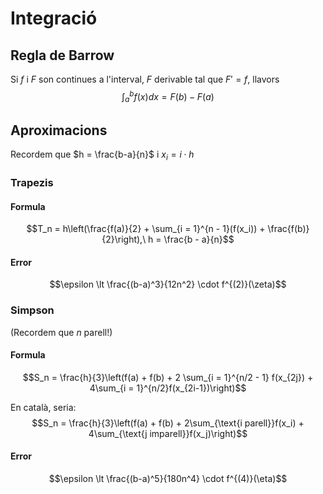 # Integració

## Regla de Barrow
Si $f$ i $F$ son continues a l'interval, $F$ derivable tal que $F' = f$, llavors $$\int_a^b f(x)dx = F(b) - F(a)$$

## Aproximacions
Recordem que $h = \frac{b-a}{n}$ i $x_i = i\cdot{}h$

### Trapezis

#### Formula
$$T_n = h\left(\frac{f(a)}{2} + \sum_{i = 1}^{n - 1}(f(x_i)) + \frac{f(b)}{2}\right),\ h = \frac{b - a}{n}$$
#### Error 
$$\epsilon \lt \frac{(b-a)^3}{12n^2} \cdot f^{(2)}(\zeta)$$


### Simpson
(Recordem que $n$ parell!)
#### Formula
$$S_n = \frac{h}{3}\left(f(a) + f(b) + 2 \sum_{i = 1}^{n/2 - 1} f(x_{2j}) + 4\sum_{i = 1}^{n/2}f(x_{2i-1})\right)$$

En català, seria:
$$S_n = \frac{h}{3}\left(f(a) + f(b) + 2\sum_{\text{i parell}}f(x_i) + 4\sum_{\text{j imparell}}f(x_j)\right)$$

#### Error
$$\epsilon \lt \frac{(b-a)^5}{180n^4} \cdot f^{(4)}(\eta)$$